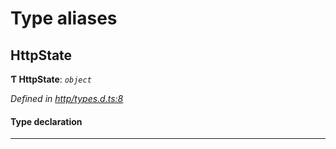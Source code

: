 

# Type aliases

<a id="httpstate"></a>

##  HttpState

**Ƭ HttpState**: *`object`*

*Defined in [http/types.d.ts:8](https://github.com/polkadot-js/api/blob/d4990f8/packages/api-provider/src/http/types.d.ts#L8)*

#### Type declaration

___

